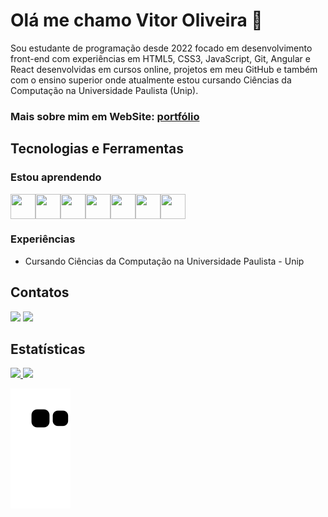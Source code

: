 # Olá me chamo Vitor Oliveira 👋

Sou estudante de programação desde 2022 focado em desenvolvimento front-end com experiências em HTML5, CSS3, JavaScript, Git, Angular e React desenvolvidas em cursos online, projetos em meu GitHub e também com o ensino superior onde atualmente estou cursando Ciências da Computação na Universidade Paulista (Unip).

### Mais sobre mim em WebSite: <a href="https://angular-portfolio-oliveiravitor32.vercel.app/" target="_blank">portfólio</a>

## Tecnologias e Ferramentas

### Estou aprendendo
<div style="display:flex;">
  <img src="https://cdn.jsdelivr.net/gh/devicons/devicon/icons/html5/html5-original-wordmark.svg" width="40" height="40" />
  <img src="https://cdn.jsdelivr.net/gh/devicons/devicon/icons/css3/css3-original-wordmark.svg" width="40" height="40" />
  <img src="https://cdn.jsdelivr.net/gh/devicons/devicon/icons/javascript/javascript-original.svg" width="40" height="40" />
 <img src="https://cdn.jsdelivr.net/gh/devicons/devicon/icons/typescript/typescript-plain.svg" width="40" height="40" />
            <img src="https://cdn.jsdelivr.net/gh/devicons/devicon/icons/nodejs/nodejs-original.svg" width="40" height="40" />
  <img src="https://cdn.jsdelivr.net/gh/devicons/devicon/icons/react/react-original-wordmark.svg" width="40" height="40" />
  <img src="https://cdn.jsdelivr.net/gh/devicons/devicon/icons/angularjs/angularjs-original.svg" width="40" height="40"/>

</div>

### Experiências
- Cursando Ciências da Computação na Universidade Paulista - Unip

## Contatos

<div>
<a href = "mailto:oliveiravitor327@gmail.com"><img src="https://img.shields.io/badge/Gmail-D14836?style=for-the-badge&logo=gmail&logoColor=white" target="_blank"></a>
<a href="https://www.linkedin.com/in/vitor-oliveira-27a01525b/" target="_blank"><img src="https://img.shields.io/badge/-LinkedIn-%230077B5?style=for-the-badge&logo=linkedin&logoColor=white" target="_blank"></a>   
</div>

## Estatísticas
<div>
<a href="https://github.com/oliveiravitor32">
<img height="180em" src="https://github-readme-stats.vercel.app/api/top-langs/?username=oliveiravitor32&layout=compact&langs_count=7&theme=dracula"/>
<img height="180em" src="https://github-readme-stats.vercel.app/api?username=oliveiravitor32&show_icons=true&theme=dracula&include_all_commits=true&count_private=true"/>
</div>


![Snake animation](https://github.com/oliveiravitor32/oliveiravitor32/blob/output/github-contribution-grid-snake.svg)
